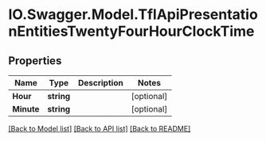 # IO.Swagger.Model.TflApiPresentationEntitiesTwentyFourHourClockTime
## Properties

Name | Type | Description | Notes
------------ | ------------- | ------------- | -------------
**Hour** | **string** |  | [optional] 
**Minute** | **string** |  | [optional] 

[[Back to Model list]](../README.md#documentation-for-models) [[Back to API list]](../README.md#documentation-for-api-endpoints) [[Back to README]](../README.md)

